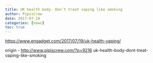 ```yaml
---
title: UK health body- Don’t treat vaping like smoking
author: PipisCrew
date: 2017-07-19
categories: [news]
toc: true
---
```


https://www.engadget.com/2017/07/19/uk-health-vaping/

origin - http://www.pipiscrew.com/?p=9216 uk-health-body-dont-treat-vaping-like-smoking